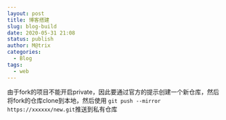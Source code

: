 ```yaml
---
layout: post
title: 博客搭建
slug: blog-build
date: 2020-05-31 21:08
status: publish
author: M@trix
categories: 
  - Blog
tags: 
  - web
---
```


由于fork的项目不能开启private，因此要通过官方的提示创建一个新仓库，然后将fork的仓库clone到本地，然后使用 `git push --mirror https://xxxxxx/new.git`推送到私有仓库